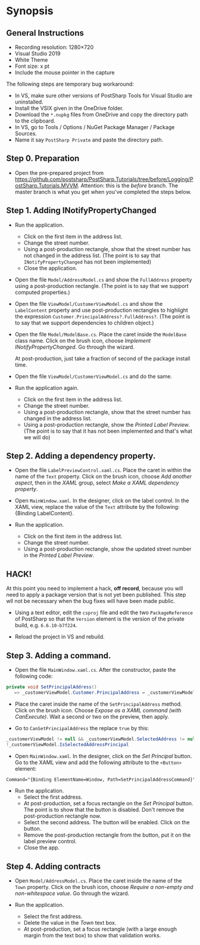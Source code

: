 # Synopsis

## General Instructions

* Recording resolution: 1280×720 
* Visual Studio 2019
* White Theme
* Font size: x pt
* Include the mouse pointer in the capture

The following steps are temporary bug workaround:

* In VS, make sure other versions of PostSharp Tools for Visual Studio are uninstalled.
* Install the VSIX given in the OneDrive folder.
* Download the `*.nupkg` files from OneDrive and copy the directory path to the clipboard.
* In VS, go to Tools / Options / NuGet Package Manager / Package Sources.
* Name it say `PostSharp Private` and paste the directory path.


## Step 0. Preparation

* Open the pre-prepared project from https://github.com/postsharp/PostSharp.Tutorials/tree/before/Logging/PostSharp.Tutorials.MVVM.
  Attention: this is the _before_ branch. The master branch is what you get when you've completed the steps below.

## Step 1. Adding INotifyPropertyChanged

* Run the application. 
  * Click on the first item in the address list.
  * Change the street number. 
  * Using a post-production rectangle,  show that the street number has not changed in the address list. 
    (The point is to say that `INotifyPropertyChanged` has not been implemented)
  * Close the application.

* Open the file `Model/AddressModel.cs` and show the `FullAddress` property using a post-production rectangle.
  (The point is to say that we support computed properties.)


* Open the file `ViewModel/CustomerViewModel.cs` and show the `LabelContent` property and use post-production 
  rectangles to highlight the expression `Customer.PrincipalAddress?.FullAddress?`. 
  (The point is to say that we support dependencies to children object.)

* Open the file `Model/ModelBase.cs`. Place the caret inside the `ModelBase` class name. Click on the brush icon, choose _Implement INotifyPropertyChanged_. Go through the wizard.

  At post-production, just take a fraction of second of the package install time.

* Open the file `ViewModel/CustomerViewModel.cs` and do the same.

* Run the application again. 
  * Click on the first item in the address list.
  * Change the street number.
  * Using a post-production rectangle, show that the street number has changed in the address list. 
  * Using a post-production rectangle, show the _Printed Label Preview_. 
    (The point is to say that it has not been implemented and that's what we will do)


## Step 2. Adding a dependency property.

* Open the file `LabelPreviewControl.xaml.cs`. Place the caret in within the name of the `Text` property.
  Click on the brush icon, choose _Add another aspect_, then in the _XAML_ group, select 
  _Make a XAML dependency property_.

* Open `MainWindow.xaml`. In the designer, click on the label control. In the XAML view,
  replace the value of the `Text` attribute by the following: {Binding LabelContent}.

* Run the application. 
  * Click on the first item in the address list.
  * Change the street number.
  * Using a post-production rectangle, show the updated street number in the _Printed Label Preview_. 
    

## HACK!

At this point you need to implement a hack, **off record**, because you will need to apply a package
version that is not yet been published. This step wll not be necessary when the bug fixes will have been made public.

* Using a text editor, edit the `csproj` file and edit the two `PackageReference` of PostSharp
  so that the `Version` element is the version of the private build, e.g. `6.6.10-b7f224`.

* Reload the project in VS and rebuild.

## Step 3. Adding a command.

* Open the file `MainWindow.xaml.cs`.  After the constructor, paste the following code:

```cs
private void SetPrincipalAddress() 
   => _customerViewModel.Customer.PrincipalAddress = _customerViewModel.SelectedAddress;
```

* Place the caret inside the name of the `SetPrincipalAddress` method. Click on the brush icon.
Choose _Expose as a XAML command (with CanExecute)_. Wait a second or two on the preview, then apply.

* Go to `CanSetPrincipalAddress` the replace `true` by this:

```cs
_customerViewModel != null && _customerViewModel.SelectedAddress != null &&
!_customerViewModel.IsSelectedAddressPrincipal
```

* Open `MainWindow.xaml`. In the designer, click on the _Set Principal_ button. Go to the XAML view
and add the following attribute to the `<Button>` element:

```xml
Command="{Binding ElementName=Window, Path=SetPrincipalAddressCommand}"
```

* Run the application.
  * Select the first address.
  * At post-production, set a focus rectangle on the _Set Principal_ button. The point is to show that the button is disabled. Don't remove the post-production rectangle now.
  * Select the second address. The button will be enabled. Click on the button.
  * Remove the post-production rectangle from the button, put it on the label preview control.
  * Close the app.

## Step 4. Adding contracts

* Open `Model/AddressModel.cs`. Place the caret inside the name of the `Town` property.
  Click on the brush icon, choose _Require a non-empty and non-whitespace value_. Go through the wizard.

* Run the application.
  * Select the first address.
  * Delete the value in the _Town_ text box.
  * At post-production, set a focus rectangle (with a large enough margin from the text box)
    to show that validation works.
